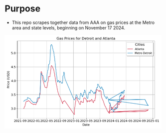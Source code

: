 # Purpose

- This repo scrapes together data from AAA on gas prices at the Metro area and state levels, beginning on November 17 2024.



![Gas Prices in Atlanta](./CountyPrices/GasPrices.png)
